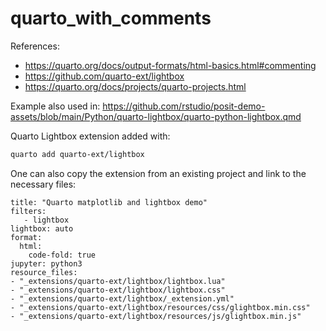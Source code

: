 # quarto_with_comments


References: 

- <https://quarto.org/docs/output-formats/html-basics.html#commenting> 
- <https://github.com/quarto-ext/lightbox> 
- <https://quarto.org/docs/projects/quarto-projects.html> 


Example also used in: <https://github.com/rstudio/posit-demo-assets/blob/main/Python/quarto-lightbox/quarto-python-lightbox.qmd> 

Quarto Lightbox extension added with: 

```bash
quarto add quarto-ext/lightbox
```

One can also copy the extension from an existing project and link to the necessary files: 

```
title: "Quarto matplotlib and lightbox demo"
filters:
   - lightbox
lightbox: auto
format:
  html:
    code-fold: true
jupyter: python3
resource_files:
- "_extensions/quarto-ext/lightbox/lightbox.lua"
- "_extensions/quarto-ext/lightbox/lightbox.css"
- "_extensions/quarto-ext/lightbox/_extension.yml"
- "_extensions/quarto-ext/lightbox/resources/css/glightbox.min.css"
- "_extensions/quarto-ext/lightbox/resources/js/glightbox.min.js"
```



